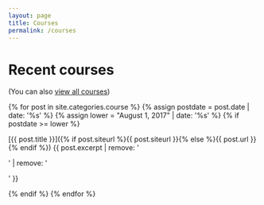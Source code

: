 ```yaml
---
layout: page
title: Courses
permalink: /courses
---
```


# Recent courses

(You can also [view all courses](/allcourses))

{% for post in site.categories.course %}
  {% assign postdate = post.date | date: '%s' %}
  {% assign lower = "August 1, 2017" | date: '%s' %}
  {% if postdate >= lower %}

[{{ post.title }}]({% if post.siteurl %}{{ post.siteurl }}{% else %}{{ post.url }}{% endif %}) {{ post.excerpt | remove: '<p>' | remove: '</p>' }}

  {% endif %}
{% endfor %}

